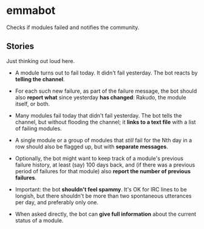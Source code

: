 # emmabot

Checks if modules failed and notifies the community.

## Stories

Just thinking out loud here.

* A module turns out to fail today. It didn't fail yesterday. The bot reacts
  by **telling the channel**.

* For each such new failure, as part of the failure message, the bot should
  also **report what** since yesterday **has changed**: Rakudo, the module
  itself, or both.

* Many modules fail today that didn't fail yesterday. The bot tells the
  channel, but without flooding the channel; it **links to a text file** with a
  list of failing modules.

* A single module or a group of modules that *still* fail for the Nth day in
  a row should also be flagged up, but with **separate messages**.

* Optionally, the bot might want to keep track of a module's previous failure
  history, at least (say) 100 days back, and (if there was a previous period of
  failures for that module) also **report the number of previous failures**.

* Important: the bot **shouldn't feel spammy**. It's OK for IRC lines to be
  longish, but there shouldn't be more than two spontaneous utterances per day,
  and preferably only one.

* When asked directly, the bot can **give full information** about the current
  status of a module.

